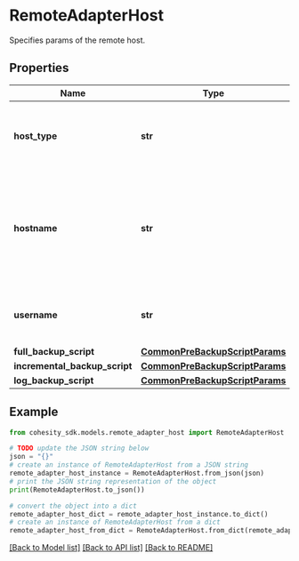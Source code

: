 # RemoteAdapterHost

Specifies params of the remote host.

## Properties

Name | Type | Description | Notes
------------ | ------------- | ------------- | -------------
**host_type** | **str** | Specifies the Operating system type of the host. | [optional] 
**hostname** | **str** | Specifies the Hostname or IP address of the host where the pre and post script will be run. | [optional] 
**username** | **str** | Specifies the username for the host. | [optional] 
**full_backup_script** | [**CommonPreBackupScriptParams**](CommonPreBackupScriptParams.md) |  | [optional] 
**incremental_backup_script** | [**CommonPreBackupScriptParams**](CommonPreBackupScriptParams.md) |  | [optional] 
**log_backup_script** | [**CommonPreBackupScriptParams**](CommonPreBackupScriptParams.md) |  | [optional] 

## Example

```python
from cohesity_sdk.models.remote_adapter_host import RemoteAdapterHost

# TODO update the JSON string below
json = "{}"
# create an instance of RemoteAdapterHost from a JSON string
remote_adapter_host_instance = RemoteAdapterHost.from_json(json)
# print the JSON string representation of the object
print(RemoteAdapterHost.to_json())

# convert the object into a dict
remote_adapter_host_dict = remote_adapter_host_instance.to_dict()
# create an instance of RemoteAdapterHost from a dict
remote_adapter_host_from_dict = RemoteAdapterHost.from_dict(remote_adapter_host_dict)
```
[[Back to Model list]](../README.md#documentation-for-models) [[Back to API list]](../README.md#documentation-for-api-endpoints) [[Back to README]](../README.md)


